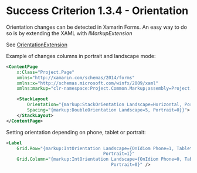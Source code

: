 # Success Criterion 1.3.4 - Orientation

Orientation changes can be detected in Xamarin Forms. An easy way to do so is by extending the XAML with *IMarkupExtension*

See [OrientationExtension](./OrientationExtension.md)

Example of changes columns in portrait and landscape mode:

```xml
<ContentPage
    x:Class="Project.Page"
    xmlns="http://xamarin.com/schemas/2014/forms"
    xmlns:x="http://schemas.microsoft.com/winfx/2009/xaml"
    xmlns:markup="clr-namespace:Project.Common.Markup;assembly=Project.Common">

    <StackLayout
        Orientation="{markup:StackOrientation Landscape=Horizontal, Portrait=Vertical}}"
        Spacing="{markup:DoubleOrientation Landscape=5, Portrait=0}}">
    </StackLayout>
</ContentPage>
```

Setting orientation depending on phone, tablet or portrait:

```xml
<Label
    Grid.Row="{markup:IntOrientation Landscape={OnIdiom Phone=1, Tablet=0},
                                     Portrait=1}"
    Grid.Column="{markup:IntOrientation Landscape={OnIdiom Phone=0, Tablet=1},
                                        Portrait=0}" />
```
